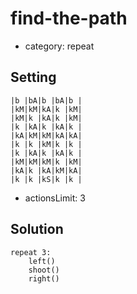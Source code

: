 # find-the-path
- category: repeat

## Setting

```
|b |bA|b |bA|b |
|kM|kM|kA|k |kM|
|kM|k |kA|k |kM|
|k |kA|k |kA|k |
|kA|kM|kM|kA|kA|
|k |k |kM|k |k |
|k |kA|k |kA|k |
|kM|kM|kM|k |kM|
|kA|k |kA|kM|kA|
|k |k |kS|k |k |
```

- actionsLimit: 3

## Solution

```
repeat 3:
    left()
    shoot()
    right()
```
